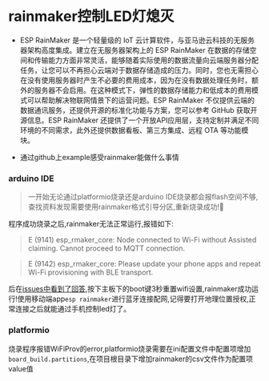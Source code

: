 # rainmaker控制LED灯熄灭
- ESP RainMaker 是一个轻量级的 IoT 云计算软件，与亚马逊云科技的无服务器架构高度集成。建立在无服务器架构上的 ESP RainMaker 在数据的存储空间和传输能力方面非常灵活，能够随着实际使用的数据流量向云端服务器分配任务，让您可以不再担心云端对于数据存储造成的压力。同时，您也无需担心在没有使用服务器时产生不必要的费用成本，因为在没有数据处理任务时，额外的服务器不会启用。在这种模式下，弹性的数据存储能力和低成本的费用模式可以帮助解决物联网情景下的运营问题。ESP RainMaker 不仅提供云端的数据通讯服务，还提供开源的标准化功能与方案，您可以参考 GitHub 获取开源信息。ESP RainMaker 还提供了一个开放API应用层，支持定制并满足不同环境的不同需求，此外还提供数据看板、第三方集成、远程 OTA 等功能模块。

- 通过github上example感受rainmaker能做什么事情

### arduino IDE

> 一开始无论通过platformio烧录还是arduino IDE烧录都会报flash空间不够,查找资料发现需要使用rainmaker格式引导分区,重新烧录成功!🥰

程序成功烧录之后,rainmaker无法正常运行,报错如下:
> E (9141) esp_rmaker_core: Node connected to Wi-Fi without Assisted claiming. Cannot proceed to MQTT connection.

> E (9142) esp_rmaker_core: Please update your phone apps and repeat Wi-Fi provisioning with BLE transport.

后在[issues中看到了回答](https://github.com/techiesms/ESP-RainMaker-Demo-Code/issues/2),按下主板下的boot键3秒重置wifi设置,rainmaker成功运行!使用移动端app`esp rainmaker`进行蓝牙连接配网,记得要打开地理位置授权,正常连接之后就能通过手机控制led灯了。

### platformio
烧录程序报错WiFiProv的error,platformio烧录需要在ini配置文件中配置项增加`board_build.partitions`,在项目根目录下增加rainmaker的csv文件作为配置项value值